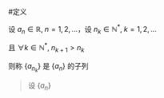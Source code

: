 #定义 

设 $a_{n}\in \mathbb{R},\;n=1,2,\dots$，设 $n_{k}\in \mathbb{N}^{*},\;k=1,2,\dots$

且 $\forall k\in \mathbb{N}^{*},\;n_{k+1}>n_{k}$

则称 $\{ a_{n_{k}} \}$ 是 $\{ a_{n} \}$ 的子列

> 设 $\{ a_{n} \}$